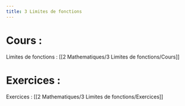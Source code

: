 ```yaml
---
title: 3 Limites de fonctions
---
```


# Cours :
Limites de fonctions : [[2 Mathematiques/3 Limites de fonctions/Cours]]

# Exercices :
Exercices : [[2 Mathematiques/3 Limites de fonctions/Exercices]]